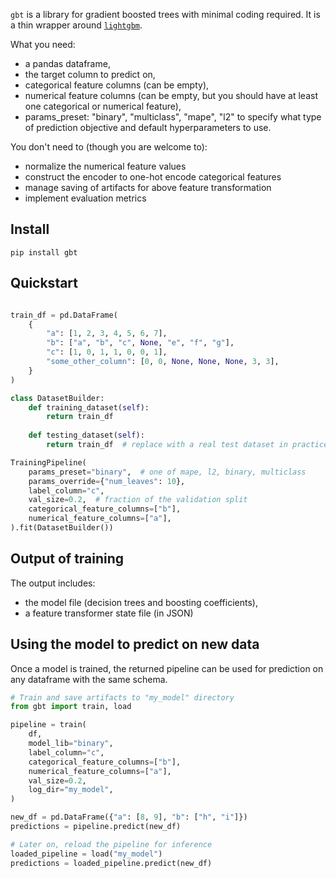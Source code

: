 `gbt` is a library for gradient boosted trees with minimal coding required. It is a thin wrapper around [`lightgbm`](https://lightgbm.readthedocs.io/).

What you need:
- a pandas dataframe,
- the target column to predict on,
- categorical feature columns (can be empty),
- numerical feature columns (can be empty, but you should have at least one categorical or numerical feature),
- params_preset: "binary", "multiclass", "mape", "l2" to specify what type of prediction objective and default hyperparameters to use.

You don't need to (though you are welcome to):
- normalize the numerical feature values
- construct the encoder to one-hot encode categorical features
- manage saving of artifacts for above feature transformation
- implement evaluation metrics


## Install

```
pip install gbt
```


## Quickstart

```python

train_df = pd.DataFrame(
    {
        "a": [1, 2, 3, 4, 5, 6, 7],
        "b": ["a", "b", "c", None, "e", "f", "g"],
        "c": [1, 0, 1, 1, 0, 0, 1],
        "some_other_column": [0, 0, None, None, None, 3, 3],
    }
)

class DatasetBuilder:
    def training_dataset(self):
        return train_df
    
    def testing_dataset(self):
        return train_df  # replace with a real test dataset in practice

TrainingPipeline(
    params_preset="binary",  # one of mape, l2, binary, multiclass
    params_override={"num_leaves": 10},
    label_column="c",
    val_size=0.2,  # fraction of the validation split
    categorical_feature_columns=["b"],
    numerical_feature_columns=["a"],
).fit(DatasetBuilder())
```

## Output of training

The output includes:

- the model file (decision trees and boosting coefficients),
- a feature transformer state file (in JSON)

## Using the model to predict on new data
Once a model is trained, the returned pipeline can be used for
prediction on any dataframe with the same schema.

```python
# Train and save artifacts to "my_model" directory
from gbt import train, load

pipeline = train(
    df,
    model_lib="binary",
    label_column="c",
    categorical_feature_columns=["b"],
    numerical_feature_columns=["a"],
    val_size=0.2,
    log_dir="my_model",
)

new_df = pd.DataFrame({"a": [8, 9], "b": ["h", "i"]})
predictions = pipeline.predict(new_df)

# Later on, reload the pipeline for inference
loaded_pipeline = load("my_model")
predictions = loaded_pipeline.predict(new_df)
```
